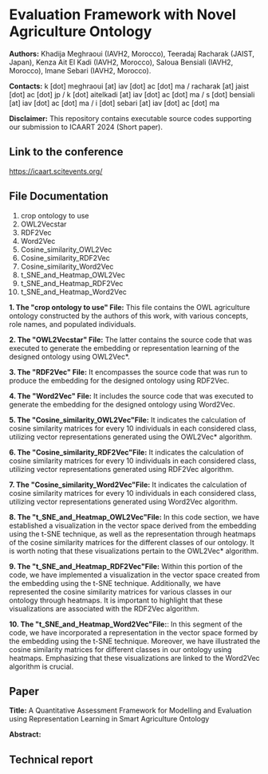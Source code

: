 # Evaluation Framework with Novel Agriculture Ontology

**Authors:** Khadija Meghraoui (IAVH2, Morocco), Teeradaj Racharak (JAIST, Japan), Kenza Ait El Kadi (IAVH2, Morocco), Saloua Bensiali (IAVH2, Morocco), Imane Sebari (IAVH2, Morocco).

**Contacts:** k [dot] meghraoui [at] iav [dot] ac [dot] ma  / racharak [at] jaist [dot] ac [dot] jp / k [dot] aitelkadi [at] iav [dot] ac [dot] ma / s [dot] bensiali [at] iav [dot] ac [dot] ma / i [dot] sebari [at] iav [dot] ac [dot] ma

**Disclaimer:** This repository contains executable source codes supporting our submission to ICAART 2024 (Short paper).

## Link to the conference
https://icaart.scitevents.org/

## File Documentation
1. crop ontology to use
2. OWL2Vecstar
3. RDF2Vec
4. Word2Vec
5. Cosine_similarity_OWL2Vec
6. Cosine_similarity_RDF2Vec
7. Cosine_similarity_Word2Vec
8. t_SNE_and_Heatmap_OWL2Vec
9. t_SNE_and_Heatmap_RDF2Vec
10. t_SNE_and_Heatmap_Word2Vec

**1. The "crop ontology to use" File:** This file contains the OWL agriculture ontology constructed by the authors of this work, with various concepts, role names, and populated individuals. 

**2. The "OWL2Vecstar" File:** The latter contains the source code that was executed to generate the embedding or representation learning of the designed ontology using OWL2Vec*.

**3. The "RDF2Vec" File:** It encompasses the source code that was run to produce the embedding for the designed ontology using RDF2Vec.

**4. The "Word2Vec" File:** It includes the source code that was executed to generate the embedding for the designed ontology using Word2Vec.

**5. The "Cosine_similarity_OWL2Vec"File:** It indicates the calculation of cosine similarity matrices for every 10 individuals in each considered class, utilizing vector representations generated using the OWL2Vec* algorithm.

**6. The "Cosine_similarity_RDF2Vec"File:** It indicates the calculation of cosine similarity matrices for every 10 individuals in each considered class, utilizing vector representations generated using RDF2Vec algorithm.

**7. The "Cosine_similarity_Word2Vec"File:** It indicates the calculation of cosine similarity matrices for every 10 individuals in each considered class, utilizing vector representations generated using Word2Vec algorithm.

**8. The "t_SNE_and_Heatmap_OWL2Vec"File:** In this code section, we have established a visualization in the vector space derived from the embedding using the t-SNE technique, as well as the representation through heatmaps of the cosine similarity matrices for the different classes of our ontology. It is worth noting that these visualizations pertain to the OWL2Vec* algorithm.

**9. The "t_SNE_and_Heatmap_RDF2Vec"File:** Within this portion of the code, we have implemented a visualization in the vector space created from the embedding using the t-SNE technique. Additionally, we have represented the cosine similarity matrices for various classes in our ontology through heatmaps. It is important to highlight that these visualizations are associated with the RDF2Vec algorithm.

**10. The "t_SNE_and_Heatmap_Word2Vec"File:**: In this segment of the code, we have incorporated a representation in the vector space formed by the embedding using the t-SNE technique. Moreover, we have illustrated the cosine similarity matrices for different classes in our ontology using heatmaps. Emphasizing that these visualizations are linked to the Word2Vec algorithm is crucial.

## Paper
**Title:** A Quantitative Assessment Framework for Modelling and Evaluation using Representation Learning in Smart Agriculture Ontology

**Abstract:**


## Technical report


